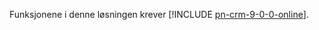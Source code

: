 Funksjonene i denne løsningen krever [!INCLUDE [pn-crm-9-0-0-online](../includes/pn-crm-9-0-0-online.md)].